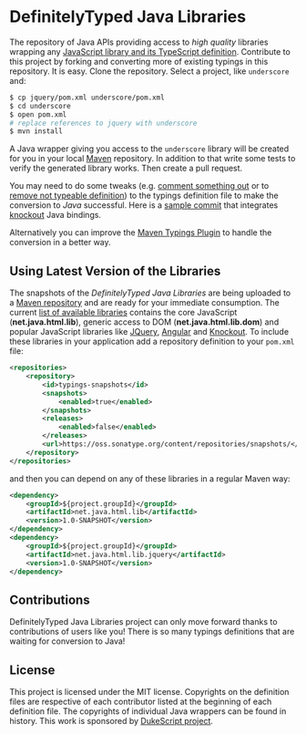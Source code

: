 # DefinitelyTyped Java Libraries

<!--
[![Build Status](https://travis-ci.org/DefinitelyTyped/DefinitelyTyped.png?branch=master)](https://travis-ci.org/DefinitelyTyped/DefinitelyTyped)

[![Join the chat at https://gitter.im/borisyankov/DefinitelyTyped](https://badges.gitter.im/Join%20Chat.svg)](https://gitter.im/borisyankov/DefinitelyTyped?utm_source=badge&utm_medium=badge&utm_campaign=pr-badge&utm_content=badge)
-->

The repository of Java APIs providing access to *high quality* libraries wrapping any [JavaScript library and its TypeScript definition](https://github.com/DefinitelyTyped/DefinitelyTyped). Contribute to this project by forking and converting more of existing typings in this repository. It is easy. Clone the repository. Select a project, like `underscore` and:

```bash
$ cp jquery/pom.xml underscore/pom.xml
$ cd underscore
$ open pom.xml
# replace references to jquery with underscore
$ mvn install
```

A Java wrapper giving you access to the `underscore` library will be created for you in your local [Maven](http://maven.apache.org) repository. In addition to that write some tests to verify the generated
library works. Then create a pull request.

You may need to do some tweaks (e.g. [comment something out](https://github.com/dukescript/maven-typings-plugin/commit/c5b6a2121f3ad069973a118c96e72ff5268298f9)
or to [remove not typeable definition](https://github.com/dukescript/maven-typings-plugin/commit/19c15abd88dd1b50b087e46f5c9e929be666a6c0))
to the typings definition file to make the conversion to *Java* successful.
Here is a [sample commit](https://github.com/dukescript/DefinitelyTyped/commit/cdb90723425283f44c0a5a3de7a370284fd217b4)
that integrates [knockout](http://knockoutjs.com/) Java bindings.

Alternatively you can improve the [Maven Typings Plugin](https://github.com/dukescript/maven-typings-plugin)
to handle the conversion in a better way.

## Using Latest Version of the Libraries

The snapshots of the *DefinitelyTyped Java Libraries* are being uploaded to
a [Maven repository](https://oss.sonatype.org/content/repositories/snapshots/) and are ready for your immediate consumption.
The current [list of available libraries](https://oss.sonatype.org/content/repositories/snapshots/com/dukescript/libraries/)
contains the core JavaScript (**net.java.html.lib**), generic access to DOM (**net.java.html.lib.dom**)
and popular JavaScript libraries like [JQuery](https://oss.sonatype.org/content/repositories/snapshots/com/dukescript/libraries/net.java.html.lib.jquery/),
[Angular](https://oss.sonatype.org/content/repositories/snapshots/com/dukescript/libraries/net.java.html.lib.angular/)
and [Knockout](https://oss.sonatype.org/content/repositories/snapshots/com/dukescript/libraries/net.java.html.lib.ko/).
To include these libraries in your application add a repository definition to
your `pom.xml` file:

```xml
<repositories>
    <repository>
        <id>typings-snapshots</id>
        <snapshots>
            <enabled>true</enabled>
        </snapshots>
        <releases>
            <enabled>false</enabled>
        </releases>
        <url>https://oss.sonatype.org/content/repositories/snapshots/</url>
    </repository>
</repositories>
```

and then you can depend on any of these libraries in a regular Maven way:

```xml
<dependency>
    <groupId>${project.groupId}</groupId>
    <artifactId>net.java.html.lib</artifactId>
    <version>1.0-SNAPSHOT</version>
</dependency>
<dependency>
    <groupId>${project.groupId}</groupId>
    <artifactId>net.java.html.lib.jquery</artifactId>
    <version>1.0-SNAPSHOT</version>
</dependency>
```

## Contributions

DefinitelyTyped Java Libraries project can only move forward
thanks to contributions of users like you!
There is so many typings definitions that are waiting for conversion to Java!

## License

This project is licensed under the MIT license.
Copyrights on the definition files are respective of each contributor listed
at the beginning of each definition file.
The copyrights of individual Java wrappers can be found in history.
This work is sponsored by [DukeScript project](http://dukescript.com).
